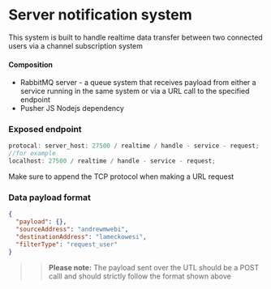 # Server notification system

This system is built to handle realtime data transfer between two connected users via a channel subscription system

#### Composition

- RabbitMQ server - a queue system that receives payload from either a service running in the same system or via a URL call to the specified endpoint
- Pusher JS Nodejs dependency

### Exposed endpoint

```js
protocal: server_host: 27500 / realtime / handle - service - request;
//for example
localhost: 27500 / realtime / handle - service - request;
```

Make sure to append the TCP protocol when making a URL request

### Data payload format

```json
{
  "payload": {},
  "sourceAddress": "andrewmwebi",
  "destinationAddress": "lameckowesi",
  "filterType": "request_user"
}
```

> > **Please note:** The payload sent over the UTL should be a POST calll and should strictly follow the format shown above
